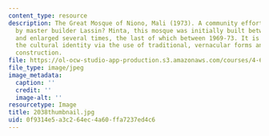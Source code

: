 ```yaml
---
content_type: resource
description: The Great Mosque of Niono, Mali (1973). A community effort, supervised
  by master builder Lassin? Minta, this mosque was initially built between 1945-48
  and enlarged several times, the last of which between 1969-73. It is seen as conserving
  the cultural identity via the use of traditional, vernacular forms and methods of
  construction.
file: https://ol-ocw-studio-app-production.s3.amazonaws.com/courses/4-614-religious-architecture-and-islamic-cultures-fall-2002/0f9314e5a3c264ec4a60ffa7237ed4c6_2038thumbnail.jpg
file_type: image/jpeg
image_metadata:
  caption: ''
  credit: ''
  image-alt: ''
resourcetype: Image
title: 2038thumbnail.jpg
uid: 0f9314e5-a3c2-64ec-4a60-ffa7237ed4c6
---
```

